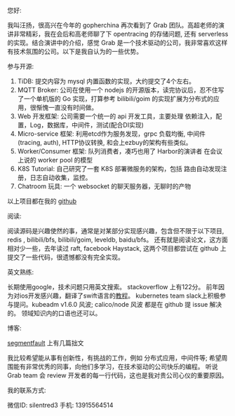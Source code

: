 您好:

我叫汪扬，很高兴在今年的 gopherchina 再次看到了 Grab 团队。高超老师的演讲非常精彩，我在会后和高老师聊了下 opentracing 的存储问题, 还有 serverless 的实现。结合演讲中的介绍，感觉 Grab 是一个技术驱动的公司，我非常喜欢这样有技术氛围的公司。以下是我自认为的一些优势。

参与开源:

1. TiDB: 提交内容为 mysql 内置函数的实现，大约提交了4个左右。
2. MQTT Broker: 公司在使用一个 nodejs 的开源版本，读完协议后，忍不住写了一个单机版的 Go 实现，打算参考 bilibili/goim 的实现扩展为分布式的应用，很惭愧一直没有时间做。
3. Web 开发框架: 公司需要一个统一的 api 开发工具，主要处理 依赖注入，配置，Log，数据库，中间件，测试(配合DI实现)
4. Micro-service 框架: 利用etcd作为服务发现，grpc 负载均衡, 中间件(tracing, auth), HTTP协议转换, 和会上ezbuy的架构有些类似。
5. Worker/Consumer 框架: 队列消费者，凑巧也用了 Harbor的演讲者 在会议上说的 worker pool 的模型
6. K8S Tutorial: 自己研究了一套 K8S 部署微服务的架构，包括 路由自动发现注册，日志自动收集，监控。
7. Chatroom 玩具: 一个 websocket 的聊天服务器，无聊时的产物

以上项目都在我的 [github](https://github.com/silentred)

阅读:

阅读源码是兴趣使然的事，通常是对某部分实现感兴趣，包含但不限于以下项目, redis , bilibili/bfs, bilibili/goim, leveldb, baidu/bfs。
还有就是阅读论文，这方面相对少一些，去年读过 raft, facebook Haystack, 这两个项目都尝试在 github 上提交了一些代码，很遗憾都没有完全实现。

英文熟练:

长期使用google，技术问题只用英文搜索。
stackoverflow 上有122分。
前年因为对ios开发感兴趣，翻译了swift语言的[教程]()。
kubernetes team slack上积极参与提问。kubeadm v1.6.0 风波; calico/node 风波 都是在 github 提 issue 解决的。
领域知识内的口语也还可以。

博客:

[segmentfault](https://segmentfault.com/blog/silentred) 上有几篇拙文

我比较希望能从事有创新性，有挑战的工作，例如 分布式应用，中间件等;
希望周围能有非常优秀的同事，向他们多学习，在技术驱动的公司快乐的编程。
听说 Grab team 会 review 开发者的每一行代码，这也是我对贵公司心仪的重要原因。


我的联系方式:

微信ID: silentred3
手机: 13915564514
